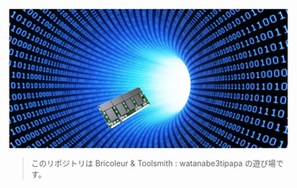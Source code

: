 <img width=720 alt=IMG src=cover.jpg>

> このリポジトリは Bricoleur & Toolsmith : watanabe3tipapa の遊び場です。  





